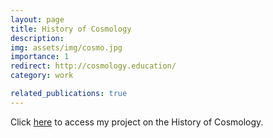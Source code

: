 ```yaml
---
layout: page
title: History of Cosmology
description: 
img: assets/img/cosmo.jpg
importance: 1
redirect: http://cosmology.education/
category: work

related_publications: true
---
```


Click <a href="http://cosmology.education/">here</a> to access my project on the History of Cosmology.


